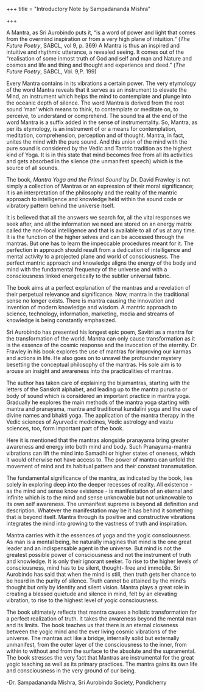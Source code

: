 +++
title = "Introductory Note by Sampadananda Mishra"

+++

A Mantra, as Sri Aurobindo puts it, “is a word of power and light that comes from the overmind inspiration or from a very high plane of intuition.” \(*The Future Poetry*, SABCL, vol 9, p. 369\) A Mantra is thus an inspired and intuitive and rhythmic utterance, a revealed seeing. It comes out of the “realisation of some inmost truth of God and self and man and Nature and cosmos and life and thing and thought and experience and deed.” \(*The Future Poetry*, SABCL, Vol. 9,P. 199\)

Every Mantra contains in its vibrations a certain power. The very etymology of the word Mantra reveals that it serves as an instrument to elevate the Mind, an instrument which helps the mind to contemplate and plunge into the oceanic depth of silence. The word Mantra is derived from the root sound ‘man’ which means to think, to contemplate or meditate on, to perceive, to understand or comprehend. The sound tra at the end of the word Mantra is a suffix added in the sense of instrumentality. So, Mantra, as per its etymology, is an instrument of or a means for contemplation, meditation, comprehension, perception and of thought. Mantra, in fact, unites the mind with the pure sound. And this union of the mind with the pure sound is considered by the Vedic and Tantric tradition as the highest kind of Yoga. It is in this state that mind becomes free from all its activities and gets absorbed in the silence \(the unmanifest speech\) which is the source of all sounds.

The book, *Mantra Yoga and the Primal Sound* by Dr. David Frawley is not simply a collection of Mantras or an expression of their moral significance; it is an interpretation of the philosophy and the reality of the mantric approach to intelligence and knowledge held within the sound code or vibratory pattern behind the universe itself.

It is believed that all the answers we search for, all the vital responses we seek after, and all the information we need are stored on an energy matrix called the non-local intelligence and that is available to all of us at any time. It is the function of the higher selves and can be accessed through the mantras. But one has to learn the impeccable procedures meant for it. The perfection in approach should result from a dedication of intelligence and mental activity to a projected plane and world of consciousness. The perfect mantric approach and knowledge aligns the energy of the body and mind with the fundamental frequency of the universe and with a consciousness linked energetically to the subtler universal fabric.

The book aims at a perfect explanation of the mantras and a revelation of their perpetual relevance and significance. Now, mantra in the traditional sense no longer exists. There is mantra causing the innovation and invention of modern knowledge and wisdom. A mantric approach to science, technology, information, marketing, media and streams of knowledge is being constantly emphasized.

Sri Aurobindo has presented his longest epic poem, Savitri as a mantra for the transformation of the world. Mantra can only cause transformation as it is the essence of the cosmic response and the invocation of the eternity. Dr. Frawley in his book explores the use of mantras for improving our karmas and actions in life. He also goes on to unravel the profounder mystery besetting the conceptual philosophy of the mantras. His sole aim is to arouse an insight and awareness into the practicalities of mantras.

The author has taken care of explaining the bijamantras, starting with the letters of the Sanskrit alphabet, and leading up to the mantra purusha or body of sound which is considered an important practice in mantra yoga. Gradually he explores the main methods of the mantra yoga starting with mantra and pranayama, mantra and traditional kundalini yoga and the use of divine names and bhakti yoga. The application of the mantra therapy in the Vedic sciences of Ayurvedic medicines, Vedic astrology and vastu sciences, too, form important part of the book.

Here it is mentioned that the mantras alongside pranayama bring greater awareness and energy into both mind and body. Such Pranayama-mantra vibrations can lift the mind into Samadhi or higher states of oneness, which it would otherwise not have access to. The power of mantra can unfold the movement of mind and its habitual pattern and their constant transmutation.

The fundamental significance of the mantra, as indicated by the book, lies solely in exploring deep into the deeper recesses of reality. All existence - as the mind and sense know existence - is manifestation of an eternal and infinite which is to the mind and sense unknowable but not unknowable to its own self awareness. The unmanifest supreme is beyond all definition and description. Whatever the manifestation may be it has behind it something that is beyond itself. Mantra through its positive and constructive vibrations integrates the mind into growing to the vastness of truth and inspiration.

Mantra carries with it the essences of yoga and the yogic consciousness. As man is a mental being, he naturally imagines that mind is the one great leader and an indispensable agent in the universe. But mind is not the greatest possible power of consciousness and not the instrument of truth and knowledge. It is only their ignorant seeker. To rise to the higher levels of consciousness, mind has to be silent, thought- free and immobile. Sri Aurobindo has said that when the mind is still, then truth gets her chance to be heard in the purity of silence. Truth cannot be attained by the mind’s thought but only by identity and silent vision. Mantra plays a great role in creating a blessed quietude and silence in mind, felt by an elevating vibration, to rise to the highest level of yogic consciousness.

The book ultimately reflects that mantra causes a holistic transformation for a perfect realization of truth. It takes the awareness beyond the mental man and its limits. The book teaches us that there is an eternal closeness between the yogic mind and the ever living cosmic vibrations of the universe. The mantras act like a bridge, internally solid but externally unmanifest, from the outer layer of the consciousness to the inner, from within to without and from the surface to the absolute and the supramental. The book stresses the very fact that Mantras are instrumental for the great yogic teaching as well as its primary practices. The mantra gains its own life and consciousness in the very ground of our being.

-Dr. Sampadananda Mishra, Sri Aurobindo Society, Pondicherry


